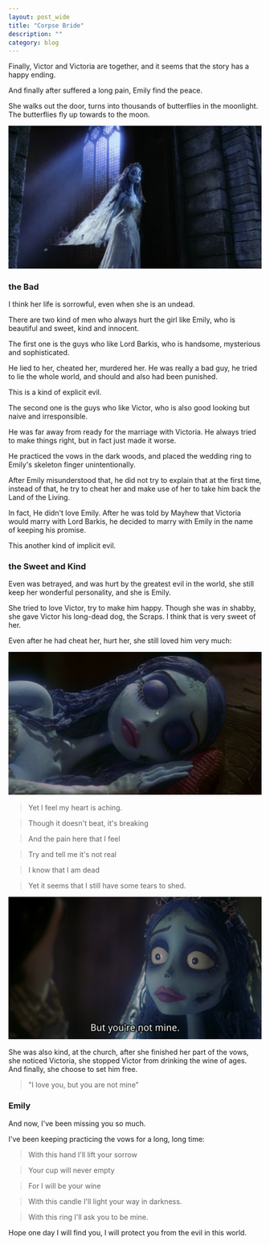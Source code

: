 ```yaml
---
layout: post_wide
title: "Corpse Bride"
description: ""
category: blog
---
```


Finally, Victor and Victoria are together, and it seems that the story has a happy ending.

And finally after suffered a long pain, Emily find the peace.

She walks out the door, turns into thousands of butterflies in the moonlight. The butterflies fly up towards to the moon.

<div class='row'>
<div class='col-md-8 col-md-offset-2'>
<img src='/images/corpse-bride/trun-to-butter-fly.png' />
</div>
</div>

### the Bad

I think her life is sorrowful, even when she is an undead.

There are two kind of men who always hurt the girl like Emily, who is beautiful and sweet, kind and innocent.

The first one is the guys who like Lord Barkis, who is handsome, mysterious and sophisticated.

He lied to her, cheated her, murdered her. He was really a bad guy, he tried to lie the whole world, and should and also had been punished. 

This is a kind of explicit evil.

The second one is the guys who like Victor, who is also good looking but naive and irresponsible.

He was far away from ready for the marriage with Victoria. He always tried to make things right, but in fact just made it worse.

He practiced the vows in the dark woods, and placed the wedding ring to Emily's skeleton finger unintentionally.

After Emily misunderstood that, he did not try to explain that at the first time, instead of that, he try to cheat her and make use of her to take him back the Land of the Living.

In fact, He didn't love Emily. After he was told by Mayhew that Victoria would marry with Lord Barkis, he decided to marry with Emily in the name of keeping his promise.

This another kind of implicit evil.

### the Sweet and Kind

Even was betrayed, and was hurt by the greatest evil in the world, she still keep her wonderful personality, and she is Emily.

She tried to love Victor, try to make him happy. Though she was in shabby, she gave Victor his long-dead dog, the Scraps. I think that is very sweet of her.

Even after he had cheat her, hurt her, she still loved him very much:

<div class='row'>
<div class='col-md-8 col-md-offset-2'>
<img src='/images/corpse-bride/shed-the-tears.png' />
</div>
</div>

> Yet I feel my heart is aching.

> Though it doesn't beat, it's breaking

> And the pain here that I feel

> Try and tell me it's not real

> I know that I am dead

> Yet it seems that I still have some tears to shed.

<div class='row'>
<div class='col-md-8 col-md-offset-2'>
<img src='/images/corpse-bride/but-you-are-not-mine.png' />
</div>
</div>

She was also kind, at the church, after she finished her part of the vows, she noticed Victoria, she stopped Victor from drinking the wine of ages. And finally, she choose to set him free. 

> "I love you, but you are not mine"

### Emily

And now, I've been missing you so much.

I've been keeping practicing the vows for a long, long time:

> With this hand I'll lift your sorrow

> Your cup will never empty

> For I will be your wine

> With this candle I'll light your way in darkness.

> With this ring I'll ask you to be mine.

Hope one day I will find you, I will protect you from the evil in this world.
